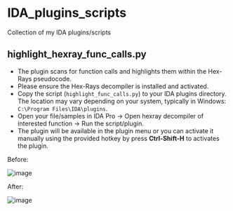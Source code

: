 # IDA_plugins_scripts
Collection of my IDA plugins/scripts

## highlight_hexray_func_calls.py
- The plugin scans for function calls and highlights them within the Hex-Rays pseudocode.
- Please ensure the Hex-Rays decompiler is installed and activated.
- Copy the script (`highlight_func_calls.py`) to your IDA plugins directory. The location may vary depending on your system, typically in Windows: `C:\Program Files\IDA\plugins`.
- Open your file/samples in IDA Pro -> Open hexray decompiler of interested function -> Run the script/plugin.
- The plugin will be available in the plugin menu or you can activate it manually using the provided hotkey by press **Ctrl-Shift-H** to activates the plugin.

Before:

![image](https://github.com/user-attachments/assets/84cd2cf6-bc72-492a-bacd-955a7cba18c6)

After:

![image](https://github.com/user-attachments/assets/fe2dee33-4869-48d8-96b3-0c8622189ce3)


